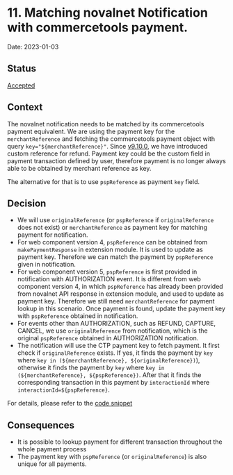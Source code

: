 # 11. Matching novalnet Notification with commercetools payment.

Date: 2023-01-03

## Status

[Accepted](https://github.com/commercetools/commercetools-novalnet-integration/pull/1049)

## Context

The novalnet notification needs to be matched by its commercetools payment equivalent.
We are using the payment key for the `merchantReference` and fetching the commercetools payment object with query `key="${merchantReference}"`.
Since [v9.10.0](https://github.com/commercetools/commercetools-novalnet-integration/releases/tag/v9.10.0), we have introduced custom reference for refund.
Payment key could be the custom field in payment transaction defined by user, therefore payment is no longer always able to be obtained by merchant reference as key. 

The alternative for that is to use `pspReference` as payment `key` field.

## Decision

- We will use `originalReference` (or `pspReference` if `originalReference` does not exist) or `merchantReference` as payment key for matching payment for notification.
- For web component version 4, `pspReference` can be obtained from `makePaymentResponse` in extension module. It is used to update as payment key. Therefore we can match the payment by `pspReference` given in notification.
- For web component version 5, `pspReference` is first provided in notification with AUTHORIZATION event. It is different from web component version 4, in which `pspReference` has already been provided from novalnet API response in extension module, and used to update as payment key. Therefore we still need `merchantReference` for payment lookup in this scenario.
Once payment is found, update the payment key with `pspReference` obtained in notification.
- For events other than AUTHORIZATION, such as REFUND, CAPTURE, CANCEL, we use `originalReference` from notification, which is the original `pspReference` obtained in AUTHORIZATION notification.
- The notification will use the CTP payment key to fetch payment. It first check if `originalReference` exists. If yes, 
  it finds the payment by `key` where `key in (${merchantReference}, ${originalReference})`), otherwise it finds the payment by `key` where `key in (${merchantReference}, ${pspReference})`.
  After that it finds the corresponding transaction in this payment by `interactionId` where `interactionId=${pspReference}`. 

For details, please refer to the [code snippet](https://github.com/commercetools/commercetools-novalnet-integration/blob/dcbc5794cd4c470d1cf5a8c23623214671bf1849/notification/src/handler/notification/notification.handler.js#L52)

## Consequences
- It is possible to lookup payment for different transaction throughout the whole payment process
- The payment key with `pspReference` (or `originalReference`) is also unique for all payments.
